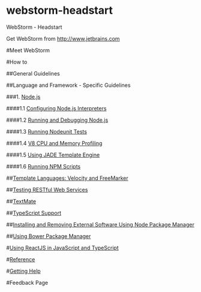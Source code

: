 # webstorm-headstart
WebStorm - Headstart

Get WebStorm from http://www.jetbrains.com

#Meet WebStorm

#How to

##General Guidelines

##Language and Framework - Specific Guidelines

###1. [Node.js](https://www.jetbrains.com/help/webstorm/2016.1/node-js.html)

####1.1 [Configuring Node.js Interpreters](https://www.jetbrains.com/help/webstorm/2016.1/configuring-node-js-interpreters.html)

####1.2 [Running and Debugging Node.js](https://www.jetbrains.com/help/webstorm/2016.1/running-and-debugging-node-js.html)

####1.3 [Running Nodeunit Tests](https://www.jetbrains.com/help/webstorm/2016.1/running-nodeunit-tests.html)

####1.4 [V8 CPU and Memory Profiling](https://www.jetbrains.com/help/webstorm/2016.1/v8-cpu-and-memory-profiling.html)

####1.5 [Using JADE Template Engine](https://www.jetbrains.com/help/webstorm/2016.1/using-jade-template-engine.html)

####1.6 [Running NPM Scripts](https://www.jetbrains.com/help/webstorm/2016.1/running-npm-scripts.html)

##[Template Languages: Velocity and FreeMarker](https://www.jetbrains.com/help/webstorm/2016.1/template-languages-velocity-and-freemarker.html)

##[Testing RESTful Web Services](https://www.jetbrains.com/help/webstorm/2016.1/testing-restful-web-services.html)

##[TextMate](https://www.jetbrains.com/help/webstorm/2016.1/textmate.html)

##[TypeScript Support](https://www.jetbrains.com/help/webstorm/2016.1/typescript-support.html)

##[Installing and Removing External Software Using Node Package Manager](https://www.jetbrains.com/help/webstorm/2016.1/installing-and-removing-external-software-using-node-package-manager.html)

##[Using Bower Package Manager](https://www.jetbrains.com/help/webstorm/2016.1/using-bower-package-manager.html)

#[Using ReactJS in JavaScript and TypeScript](https://www.jetbrains.com/help/webstorm/2016.1/using-reactjs-in-javascript-and-typescript.html)

#[Reference](https://www.jetbrains.com/help/webstorm/2016.1/reference.html)

#[Getting Help](https://www.jetbrains.com/help/webstorm/2016.1/getting-help.html)

#Feedback Page